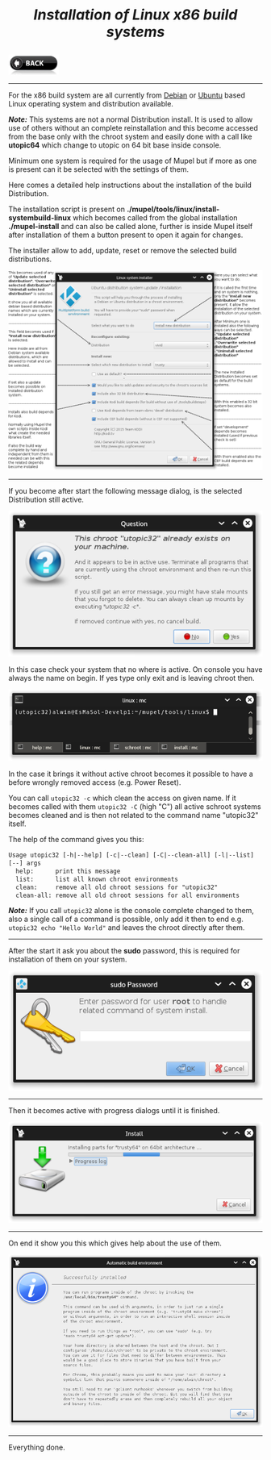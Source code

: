 # *<p align="center">Installation of Linux x86 build systems</p>*
[<img src="../../icons/back-button.png" alt="Back" width="100" height="40">](../install.md)

-------------

For the x86 build system are all currently from [Debian](https://en.wikipedia.org/wiki/Debian) or 
[Ubuntu](https://en.wikipedia.org/wiki/Ubuntu_(operating_system)) based Linux operating system and distribution 
available.

<b><i>Note:</i></b> This systems are not a normal Distribution install. It is used to allow use of others without an complete
reinstallation and this become accessed from the base only with the chroot system and easily done with a call like
<b>utopic64</b> which change to utopic on 64 bit base inside console.

Minimum one system is required for the usage of Mupel but if more as one is present can it be selected with the
settings of them.

Here comes a detailed help instructions about the installation of the build Distribution.

The installation script is present on <b>./mupel/tools/linux/install-systembuild-linux</b> which becomes called from 
the global installation <b>./mupel-install</b> and can also be called alone, further is inside Mupel itself after
installation of them a button present to open it again for changes.

The installer allow to add, update, reset or remove the selected build distributions.

*<p align="center">![Help Image 1](linux-help-1.png)</p>*

--------------

If you become after start the following message dialog, is the selected Distribution still active. 
*<p align="center">![Help Image 2](linux-help-2.png)</p>*

In this case check your system that no where is active. On console you have always the name on begin. If yes type only exit and is leaving chroot then.
*<p align="center">![Help Image 3](linux-help-3.png)</p>*

In the case it brings it without active chroot becomes it possible to have a before wrongly removed access (e.g. Power Reset).

You can call ```utopic32 -c``` which clean the access on given name.
If it becomes called with them ```utopic32 -C``` (high "C") all active schroot systems becomes cleaned and is then
not related to the command name "utopic32" itself.

The help of the command gives you this:
```
Usage utopic32 [-h|--help] [-c|--clean] [-C|--clean-all] [-l|--list] [--] args
  help:      print this message
  list:      list all known chroot environments
  clean:     remove all old chroot sessions for "utopic32"
  clean-all: remove all old chroot sessions for all environments

```

<b><i>Note:</i></b> If you call ```utopic32``` alone is the console complete changed to them, also a single call of
a command is possible, only add it then to end e.g. ```utopic32 echo "Hello World"``` and leaves the chroot directly after them.

--------------

After the start it ask you about the <b>sudo</b> password, this is required for installation of them on your
system.
*<p align="center">![Help Image 4](linux-help-4.png)</p>*

--------------

Then it becomes active with progress dialogs until it is finished.
*<p align="center">![Help Image 5](linux-help-5.png)</p>*

--------------

On end it show you this which gives help about the use of them.
*<p align="center">![Help Image 6](linux-help-6.png)</p>*

--------------

Everything done.
